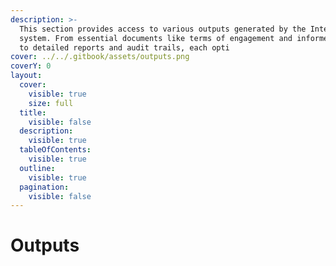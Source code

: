 ```yaml
---
description: >-
  This section provides access to various outputs generated by the InterVal
  system. From essential documents like terms of engagement and informed consent
  to detailed reports and audit trails, each opti
cover: ../../.gitbook/assets/outputs.png
coverY: 0
layout:
  cover:
    visible: true
    size: full
  title:
    visible: false
  description:
    visible: true
  tableOfContents:
    visible: true
  outline:
    visible: true
  pagination:
    visible: false
---
```


# Outputs

